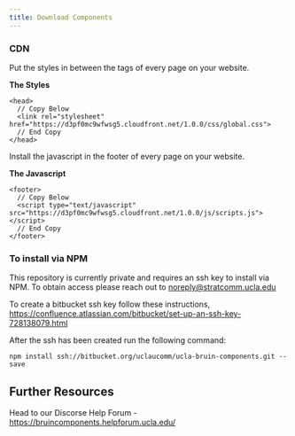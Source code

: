 ```yaml
---
title: Download Components
---
```


### CDN

Put the styles in between the <head> </head> tags of every page on your website.

**The Styles**
```
<head>
  // Copy Below
  <link rel="stylesheet" href="https://d3pf0mc9wfwsg5.cloudfront.net/1.0.0/css/global.css">
  // End Copy
</head>
```

Install the javascript in the footer of every page on your website.

**The Javascript**
```
<footer>
  // Copy Below
  <script type="text/javascript" src="https://d3pf0mc9wfwsg5.cloudfront.net/1.0.0/js/scripts.js"></script>
  // End Copy
</footer>
```

### To install via NPM

This repository is currently private and requires an ssh key to install via NPM. To obtain access please reach out to noreply@stratcomm.ucla.edu

To create a bitbucket ssh key follow these instructions, https://confluence.atlassian.com/bitbucket/set-up-an-ssh-key-728138079.html

After the ssh has been created run the following command:

```
npm install ssh://bitbucket.org/uclaucomm/ucla-bruin-components.git --save
```


## Further Resources

Head to our Discorse Help Forum - https://bruincomponents.helpforum.ucla.edu/
